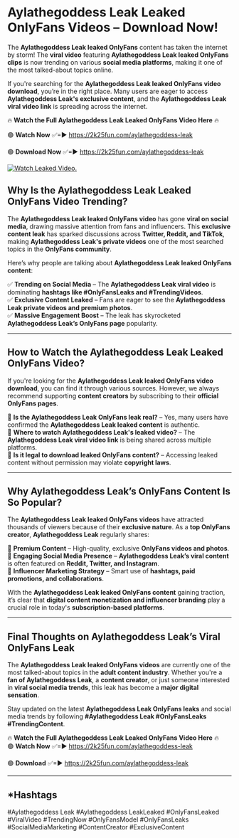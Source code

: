 # Aylathegoddess Leak Leaked OnlyFans Videos – Download Now!

The **Aylathegoddess Leak leaked OnlyFans** content has taken the internet by storm! The **viral video** featuring **Aylathegoddess Leak leaked OnlyFans clips** is now trending on various **social media platforms**, making it one of the most talked-about topics online.  

If you're searching for the **Aylathegoddess Leak leaked OnlyFans video download**, you’re in the right place. Many users are eager to access **Aylathegoddess Leak's exclusive content**, and the **Aylathegoddess Leak viral video link** is spreading across the internet.  

🔥 **Watch the Full Aylathegoddess Leak Leaked OnlyFans Video Here** 🔥  

🟢 **Watch Now** ✅=► https://2k25fun.com/aylathegoddess-leak

🟢 **Download Now** ✅=► https://2k25fun.com/aylathegoddess-leak

[![Watch Leaked Video.](https://miro.medium.com/v2/resize:fit:828/format:webp/1*cilzJN44JGOrTw9NJCrNHA.gif "Watch Leaked Video")](https://2k25fun.com/aylathegoddess-leak)

## **Why Is the Aylathegoddess Leak Leaked OnlyFans Video Trending?**  

The **Aylathegoddess Leak leaked OnlyFans video** has gone **viral on social media**, drawing massive attention from fans and influencers. This **exclusive content leak** has sparked discussions across **Twitter, Reddit, and TikTok**, making **Aylathegoddess Leak's private videos** one of the most searched topics in the **OnlyFans community**.  

Here’s why people are talking about **Aylathegoddess Leak leaked OnlyFans content**:  

✅ **Trending on Social Media** – The **Aylathegoddess Leak viral video** is dominating **hashtags like #OnlyFansLeaks and #TrendingVideos**.  
✅ **Exclusive Content Leaked** – Fans are eager to see the **Aylathegoddess Leak private videos and premium photos**.  
✅ **Massive Engagement Boost** – The leak has skyrocketed **Aylathegoddess Leak’s OnlyFans page** popularity.  

---

## **How to Watch the Aylathegoddess Leak Leaked OnlyFans Video?**  

If you're looking for the **Aylathegoddess Leak leaked OnlyFans video download**, you can find it through various sources. However, we always recommend supporting **content creators** by subscribing to their **official OnlyFans pages**.  

🔹 **Is the Aylathegoddess Leak OnlyFans leak real?** – Yes, many users have confirmed the **Aylathegoddess Leak leaked content** is authentic.  
🔹 **Where to watch Aylathegoddess Leak's leaked video?** – The **Aylathegoddess Leak viral video link** is being shared across multiple platforms.  
🔹 **Is it legal to download leaked OnlyFans content?** – Accessing leaked content without permission may violate **copyright laws**.  

---

## **Why Aylathegoddess Leak’s OnlyFans Content Is So Popular?**  

The **Aylathegoddess Leak leaked OnlyFans videos** have attracted thousands of viewers because of their **exclusive nature**. As a **top OnlyFans creator**, **Aylathegoddess Leak** regularly shares:  

📌 **Premium Content** – High-quality, exclusive **OnlyFans videos and photos**.  
📌 **Engaging Social Media Presence** – **Aylathegoddess Leak’s viral content** is often featured on **Reddit, Twitter, and Instagram**.  
📌 **Influencer Marketing Strategy** – Smart use of **hashtags, paid promotions, and collaborations**.  

With the **Aylathegoddess Leak leaked OnlyFans content** gaining traction, it’s clear that **digital content monetization and influencer branding** play a crucial role in today's **subscription-based platforms**.  

---

## **Final Thoughts on Aylathegoddess Leak’s Viral OnlyFans Leak**  

The **Aylathegoddess Leak leaked OnlyFans videos** are currently one of the most talked-about topics in the **adult content industry**. Whether you're a **fan of Aylathegoddess Leak**, a **content creator**, or just someone interested in **viral social media trends**, this leak has become a **major digital sensation**.  

Stay updated on the latest **Aylathegoddess Leak OnlyFans leaks** and social media trends by following **#Aylathegoddess Leak #OnlyFansLeaks #TrendingContent**.  

🔥 **Watch the Full Aylathegoddess Leak Leaked OnlyFans Video Here** 🔥  
🟢 **Watch Now** ✅=► https://2k25fun.com/aylathegoddess-leak

🟢 **Download** ✅=► https://2k25fun.com/aylathegoddess-leak

---

## *Hashtags
#Aylathegoddess Leak #Aylathegoddess LeakLeaked #OnlyFansLeaked #ViralVideo #TrendingNow #OnlyFansModel #OnlyFansLeaks #SocialMediaMarketing #ContentCreator #ExclusiveContent  